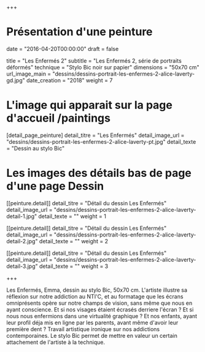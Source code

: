 +++
# Présentation d'une peinture
date = "2016-04-20T00:00:00"
draft = false

title = "Les Enfermés 2"
subtitle = "Les Enfermés 2, série de portraits déformés"
technique = "Stylo Bic noir sur papier"
dimensions = "50x70 cm"
url_image_main = "dessins/dessins-portrait-les-enfermes-2-alice-laverty-gd.jpg"
date_creation = "2018"
weight = 7


# L'image qui apparait sur la page d'accueil /paintings
[detail_page_peinture]
detail_titre = "Les Enfermés"
detail_image_url = "dessins/dessins-portrait-les-enfermes-2-alice-laverty-pt.jpg"
detail_texte = "Dessin au stylo Bic"

# Les images des détails bas de page d'une page Dessin
[[peinture.detail]]
detail_titre = "Détail du dessin Les Enfermés"
detail_image_url = "dessins/dessins-portrait-les-enfermes-2-alice-laverty-detail-1.jpg"
detail_texte = ""
weight = 1

[[peinture.detail]]
detail_titre = "Détail du dessin Les Enfermés"
detail_image_url = "dessins/dessins-portrait-les-enfermes-2-alice-laverty-detail-2.jpg"
detail_texte = ""
weight = 2

[[peinture.detail]]
detail_titre = "Détail du dessin Les Enfermés"
detail_image_url = "dessins/dessins-portrait-les-enfermes-2-alice-laverty-detail-3.jpg"
detail_texte = ""
weight = 3

+++

Les Enfermés, Emma, dessin au stylo Bic, 50x70 cm.
L'artiste illustre sa réflexion sur notre addiction au NTI'C, et au formatage que les écrans omniprésents opère sur notre champs de vision, sans même que nous en ayant conscience. Et si nos visages étaient écrasés derriere l'écran ? Et si nous nous enfermions dans une virtualité graphique ? Et nos enfants, ayant leur profil déja mis en ligne par les parents, avant même d'avoir leur première dent ?
Travail artistique ironique sur nos addictions contemporaines.
Le stylo Bic permet de mettre en valeur un certain attachement de l'artiste à la technique.
